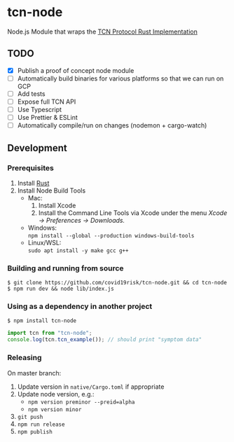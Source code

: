 # tcn-node

Node.js Module that wraps the [TCN Protocol Rust Implementation](https://github.com/TCNCoalition/TCN)

## TODO

- [x] Publish a proof of concept node module
- [ ] Automatically build binaries for various platforms so that we can run on GCP
- [ ] Add tests
- [ ] Expose full TCN API
- [ ] Use Typescript
- [ ] Use Prettier & ESLint
- [ ] Automatically compile/run on changes (nodemon + cargo-watch)

## Development

### Prerequisites

1. Install [Rust](https://www.rust-lang.org/tools/install)
2. Install Node Build Tools
    - Mac:
        1. Install Xcode
        2. Install the Command Line Tools via Xcode under the menu
        *Xcode → Preferences → Downloads.*
    - Windows:  
    `npm install --global --production windows-build-tools`
    - Linux/WSL:  
    `sudo apt install -y make gcc g++`

### Building and running from source

```
$ git clone https://github.com/covid19risk/tcn-node.git && cd tcn-node
$ npm run dev && node lib/index.js
```

### Using as a dependency in another project

```
$ npm install tcn-node
```

```js
import tcn from "tcn-node";
console.log(tcn.tcn_example()); // should print "symptom data"
```

### Releasing

On master branch:
1. Update version in `native/Cargo.toml` if appropriate
1. Update node version, e.g.:
    - `npm version preminor --preid=alpha`  
    - `npm version minor`
1. `git push`
1. `npm run release`
1. `npm publish`
